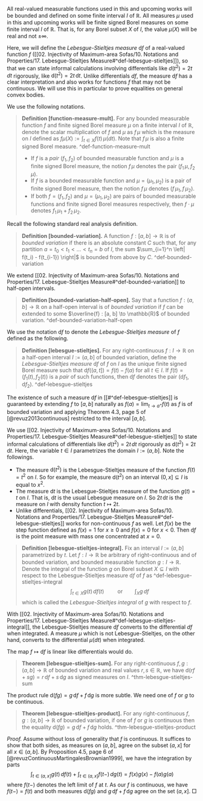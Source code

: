 All real-valued measurable functions used in this and upcoming works will be bounded and defined on some finite interval $I$ of $\mathbb{R}$. All measures $\mu$ used in this and upcoming works will be finite signed Borel measures on some finite interval $I$ of $\mathbb{R}$. That is, for any Borel subset $X$ of $I$, the value $\mu(X)$ will be real and not $\pm \infty$.

Here, we will define the _Lebesgue-Stieltjes measure_ $\mathrm{d} f$ of a real-valued function $f$ ([[02. Injectivity of Maximum-area Sofas/10. Notations and Properties/17. Lebesgue-Stieltjes Measure#^def-lebesgue-stieltjes]]), so that we can state informal calculations involving differentials like $d(t^2) = 2t \, dt$ rigorously, like $\mathrm{d}(t^2) = 2t \, \mathrm{d}t$. Unlike differentials $df$, the measure $\mathrm{d} f$ has a clear interpretation and also works for functions $f$ that may not be continuous. We will use this in particular to prove equalities on general convex bodies.

We use the following notations. 

> __Definition [function-measure-mult].__ For any bounded measurable function $f$ and finite signed Borel measure $\mu$ on a finite interval $I$ of $\mathbb{R}$, denote the scalar multiplication of $f$ and $\mu$ as $f \, \mu$ which is the measure on $I$ defined as $f \mu(X) := \int_{t \in X} f(t) \, \mu(dt)$. Note that $f \, \mu$ is also a finite signed Borel measure. ^def-function-measure-mult
> 
> - If $f$ is a _pair_ $(f_1, f_2)$ of bounded measurable function and $\mu$ is a finite signed Borel measure, the notion $f \, \mu$ denotes the pair $(f_1 \, \mu, f_2 \, \mu)$.
> - If $f$ is a bounded measurable function and $\mu = (\mu_1, \mu_2)$ is a pair of finite signed Borel measure, then the notion $f \, \mu$ denotes $(f \, \mu_1, f \, \mu_2)$.
> - If both $f = (f_1, f_2)$ and $\mu = (\mu_1, \mu_2)$ are pairs of bounded measurable functions and finite signed Borel measures respectively, then $f \cdot \mu$ denotes $f_1 \, \mu_1 + f_2 \, \mu_2$. 

Recall the following standard real analysis definition.

> __Definition [bounded-variation].__ A function $f : [a, b] \to \mathbb{R}$ is of _bounded variation_ if there is an absolute constant $C$ such that, for any partition $a = t_0 < t_1 < \dots < t_n = b$ of $I$, the sum $\sum_{i=1}^n \left| f(t_i) - f(t_{i-1}) \right|$ is bounded from above by $C$. ^def-bounded-variation

We extend [[02. Injectivity of Maximum-area Sofas/10. Notations and Properties/17. Lebesgue-Stieltjes Measure#^def-bounded-variation]] to half-open intervals.

> __Definition [bounded-variation-half-open].__ Say that a function $f : (a, b] \to \mathbb{R}$ on a half-open interval is of _bounded variation_ if $f$ can be extended to some $\overline{f} : [a, b] \to \mathbb{R}$ of bounded variation. ^def-bounded-variation-half-open

We use the notation $\mathrm{d} f$ to denote the _Lebesgue-Stieltjes measure_ of $f$ defined as the following.

> __Definition [lebesgue-stieltjes].__ For any right-continuous $f : I \to \mathbb{R}$ on a half-open interval $I := (a, b]$ of bounded variation, define the _Lebesgue-Stieltjes measure_ $\mathrm{d} f$ of $f$ on $I$ as the unique finite signed Borel measure such that $\mathrm{d} f((a, t]) = f(t) - f(a)$ for all $t \in I$. If $f(t) = (f_1(t), f_2(t))$ is a _pair_ of such functions, then $\mathrm{d} f$ denotes the pair $(\mathrm{d} f_1, \mathrm{d} f_2)$. ^def-lebesgue-stieltjes

The existence of such a measure $\mathrm{d} f$ in [[#^def-lebesgue-stieltjes]] is guaranteed by extending $f$ to $[a, b]$ naturally as $f(a) = \lim_{ t \to a^+ } f(t)$ as $f$ is of bounded variation and applying Theorem 4.3, page 5 of [@revuz2013continuous] restricted to the interval $[a, b]$.

We use [[02. Injectivity of Maximum-area Sofas/10. Notations and Properties/17. Lebesgue-Stieltjes Measure#^def-lebesgue-stieltjes]] to state informal calculations of differentials like $d(t^2) = 2t \, dt$ rigorously as $\mathrm{d}(t^2) = 2t \, \mathrm{d}t$. Here, the variable $t \in I$ parametrizes the domain $I := (a, b]$. Note the followings.

- The measure $\mathrm{d}(t^2)$ is the Lebesgue-Stieltjes measure of the function $f(t) = t^2$ on $I$. So for example, the measure $\mathrm{d}(t^2)$ on an interval $(0, x] \subseteq I$ is equal to $x^2$.
- The measure $\mathrm{d} t$ is the Lebesgue-Stieltjes measure of the function $g(t) = t$ on $I$. That is, $\mathrm{d} t$ is the usual Lebesgue measure on $I$. So $2t \, \mathrm{d}t$ is the measure on $I$ with density function $t \mapsto 2t$.
- Unlike differentials, [[02. Injectivity of Maximum-area Sofas/10. Notations and Properties/17. Lebesgue-Stieltjes Measure#^def-lebesgue-stieltjes]] works for non-continuous $f$ as well. Let $f(x)$ be the step function defined as $f(x) = 1$ for $x \geq 0$ and $f(x) = 0$ for $x < 0$. Then $\mathrm{d}f$ is the point measure with mass one concentrated at $x=0$.

> __Definition [lebesgue-stieltjes-integral].__ Fix an interval $I := (a, b]$ parametrized by $t$. Let $f : I \to \mathbb{R}$ be arbitrary of right-continuous and of bounded variation, and bounded measurable function $g : I \to \mathbb{R}$. Denote the integral of the function $g$ on Borel subset $X \subseteq I$ with respect to the Lebesgue-Stieltjes measure $\mathrm{d} f$ of $f$ as ^def-lebesgue-stieltjes-integral
$$
\int_{t\in X} g(t) \, df(t) \qquad \text{ or} \qquad \int_{X} g \, df
$$
> which is called the _Lebesgue-Stieltjes integral_ of $g$ with respect to $f$.

With [[02. Injectivity of Maximum-area Sofas/10. Notations and Properties/17. Lebesgue-Stieltjes Measure#^def-lebesgue-stieltjes-integral]], the Lebesgue-Stieltjes measure $\mathrm{d} f$ converts to the differential $df$ when integrated. A measure $\mu$ which is not Lebesgue-Stieltjes, on the other hand, converts to the differential $\mu(dt)$ when integrated.

The map $f \mapsto \mathrm{d} f$ is linear like differentials would do.

> __Theorem [lebesgue-stieltjes-sum].__ For any right-continuous $f, g : (a, b] \to \mathbb{R}$ of bounded variation and real values $r, s \in \mathbb{R}$, we have $\mathrm{d} (r f + s g) = r \, \mathrm{d} f + s \, \mathrm{d} g$ as signed measures on $I$. ^thm-lebesgue-stieltjes-sum

The product rule $\mathrm{d}(fg) = g \, \mathrm{d}f + f \, \mathrm{d}g$ is more subtle. We need one of $f$ or $g$ to be continuous.

> __Theorem [lebesgue-stieltjes-product].__ For any right-continuous $f, g : (a, b] \to \mathbb{R}$ of bounded variation, if one of $f$ or $g$ is continuous then the equality $\mathrm{d}(fg) = g \, \mathrm{d}f + f \, \mathrm{d}g$ holds. ^thm-lebesgue-stieltjes-product

_Proof._ Assume without loss of generality that $f$ is continuous. It suffices to show that both sides, as measures on $(a, b]$, agree on the subset $(a, x]$ for all $x \in (a, b]$. By Proposition 4.5, page 6 of [@revuzContinuousMartingalesBrownian1999], we have the integration by parts
$$
\int_{t \in (a, x]} g(t)\, df(t) + \int_{t \in (a, x]} f(t-) \, dg(t) = f(x) g(x) - f(a) g(a)
$$
where $f(t-)$ denotes the left limit of $f$ at $t$. As our $f$ is continuous, we have $f(t-) = f(t)$ and both measures $\mathrm{d}(fg)$ and $g \, \mathrm{d}f + f \, \mathrm{d}g$ agree on the set $(a, x]$. □